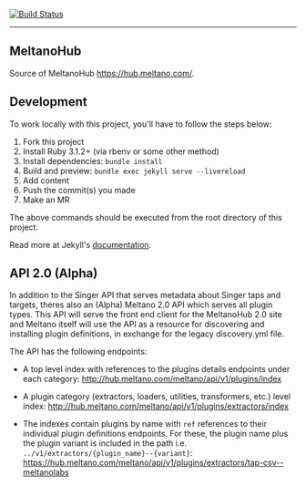 [![Build Status](https://gitlab.com/meltano/hub/badges/main/pipeline.svg)](https://gitlab.com/meltano/hub/-/pipelines?ref=main)

---

## MeltanoHub

Source of MeltanoHub <https://hub.meltano.com/>.

## Development

To work locally with this project, you'll have to follow the steps below:

1. Fork this project
2. Install Ruby 3.1.2+ (via rbenv or some other method)
2. Install dependencies: `bundle install`
3. Build and preview: `bundle exec jekyll serve --livereload`
4. Add content
5. Push the commit(s) you made
6. Make an MR

The above commands should be executed from the root directory of this project.

Read more at Jekyll's [documentation][].

[documentation]: https://jekyllrb.com/docs/home/

## API 2.0 (Alpha)

In addition to the Singer API that serves metadata about Singer taps and targets, theres also an (Alpha) Meltano 2.0 API which serves all plugin types.
This API will serve the front end client for the MeltanoHub 2.0 site and Meltano itself will use the API as a resource for discovering and installing plugin definitions, in exchange for the legacy discovery.yml file.

The API has the following endpoints:

- A top level index with references to the plugins details endpoints under each category: http://hub.meltano.com/meltano/api/v1/plugins/index

- A plugin category (extractors, loaders, utilities, transformers, etc.) level index: http://hub.meltano.com/meltano/api/v1/plugins/extractors/index

- The indexes contain plugins by name with `ref` references to their individual plugin definitions endpoints. For these, the plugin name plus the plugin variant is included in the path i.e. `../v1/extractors/{plugin_name}--{variant}`: https://hub.meltano.com/meltano/api/v1/plugins/extractors/tap-csv--meltanolabs
